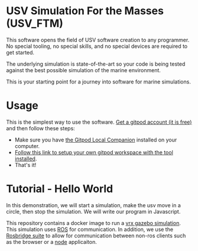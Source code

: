 # USV Simulation For the Masses (USV_FTM)

This software opens the field of USV software creation to any programmer.  No special tooling, no special skills, and no special devices are required to get started.

The underlying simulation is state-of-the-art so your code is being tested against the best possible simulation of the marine environment.

This is your starting point for a journey into software for marine simulations.

# Usage

This is the simplest way to use the software.  [Get a gitpod account (it is free)](https://gitpod.io) and then follow these steps:
  * Make sure you have [the Gitpod Local Companion](https://www.gitpod.io/docs/ides-and-editors/local-companion) installed on your computer.
  * [Follow this link to setup your own gitpod workspace with the tool installed](https://gitpod.io/#https://github.com/altmattr/USV-Simulation-For-the-Masses).
  * That's it!


# Tutorial - Hello World

In this demonstration, we will start a simulation, make the usv move in a circle, then stop the simulation.   We will write our program in Javascript.


This repository contains a docker image to run a [vrx gazebo simulation](https://github.com/osrf/vrx). This simulation uses [ROS](http://wiki.ros.org) for communication. In addition, we use the [Rosbridge suite]((http://wiki.ros.org/rosbridge_suite)) to allow for communication between non-ros clients such as the browser or a [node](https://nodejs.org/en/) applicaiton.
